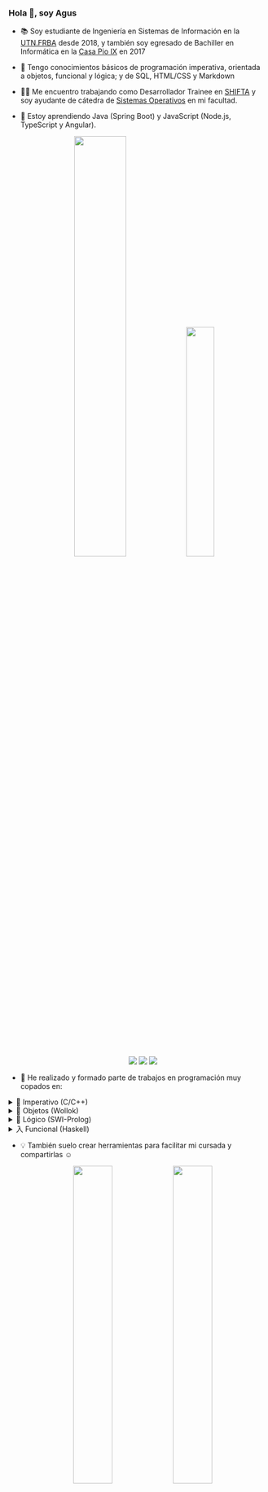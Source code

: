 ### Hola 👋, soy Agus

- 📚 Soy estudiante de Ingeniería en Sistemas de Información en la [UTN.FRBA](http://www.sistemas.frba.utn.edu.ar/) desde 2018, y también soy egresado de Bachiller en Informática en la [Casa Pio IX](https://www.pioix.edu.ar/) en 2017

- 🔭 Tengo conocimientos básicos de programación imperativa, orientada a objetos, funcional y lógica; y de SQL, HTML/CSS y Markdown

- 👨‍💻 Me encuentro trabajando como Desarrollador Trainee en [SHIFTA](https://www.weareshifters.com/en/) y soy ayudante de cátedra de [Sistemas Operativos](https://www.utnso.com.ar/) en mi facultad.

- 🌱 Estoy aprendiendo Java (Spring Boot) y JavaScript (Node.js, TypeScript y Angular).

  <p align="center">
  <img width="46%" src="https://github-readme-stats.vercel.app/api?username=RaniAgus&show_icons=true&bg_color=0d1117&theme=github_dark&include_all_commits=true&count_private=true"/>
  <img width="34%" src="https://github-readme-stats.vercel.app/api/top-langs/?username=RaniAgus&layout=compact&langs_count=8&theme=github_dark"/>
  </p>

  <p align="center">
  <a href="https://gitstats.me/RaniAgus"><img src="https://img.shields.io/badge/-RaniAgus-black?style=flat&labelColor=black&logo=github&logoColor=white"/></a>
  <a href="https://www.linkedin.com/in/agusranieri/"><img src="https://img.shields.io/badge/-Agustin%20Ranieri%20-0077B5?style=flat&logo=Linkedin&logoColor=white"/></a>
  <a href="mailto:aguseranieri@gmail.com"><img src="https://img.shields.io/badge/-aguseranieri@gmail.com-D14836?style=flat&logo=Gmail&logoColor=white"/></a>
  </p>

- 🚀 He realizado y formado parte de trabajos en programación muy copados en:

<details>
  <summary>📜 Imperativo (C/C++)</summary>
  <p align="center">
  <a href="https://github.com/RaniAgus/so-tp-2020-2c-pedidOS-ya"><img width="40%" src="https://github-readme-stats.vercel.app/api/pin/?username=RaniAgus&repo=so-tp-2020-2c-pedidOS-ya&locale=es&bg_color=0d1117&theme=github_dark"/></a>
  <a href="https://github.com/RaniAgus/ayed-tp-2018-mundial"><img width="40%" src="https://github-readme-stats.vercel.app/api/pin/?username=RaniAgus&repo=ayed-tp-2018-mundial&locale=es&bg_color=0d1117&theme=github_dark"/></a>
  </p>
</details>

<details>
  <summary>🎈 Objetos (Wollok)</summary>
    
  <p align="center">
  <a href="https://github.com/RaniAgus/pdep-2020-o-tpi-PlantsVsZombies"><img width="40%" src="https://github-readme-stats.vercel.app/api/pin/?username=RaniAgus&repo=pdep-2020-o-tpi-PlantsVsZombies&locale=es&bg_color=0d1117&theme=github_dark"/></a>
  <a href="https://github.com/RaniAgus/pdep-2020-o-parcial-mensajeria"><img width="40%" src="https://github-readme-stats.vercel.app/api/pin/?username=RaniAgus&repo=pdep-2020-o-parcial-mensajeria&locale=es&theme=github_dark"/></a>
  </p>
</details>

<details>
  <summary>🦉 Lógico (SWI-Prolog)</summary>
    
  <p align="center">
  <a href="https://github.com/RaniAgus/pdep-2020-l-tpi-mafia"><img width="40%" src="https://github-readme-stats.vercel.app/api/pin/?username=RaniAgus&repo=pdep-2020-l-tpi-mafia&locale=es&theme=github_dark"/></a>
  <a href="https://github.com/RaniAgus/pdep-2020-l-parcial-alquimia"><img width="40%" src="https://github-readme-stats.vercel.app/api/pin/?username=RaniAgus&repo=pdep-2020-l-parcial-alquimia&locale=es&theme=github_dark"/></a>
  </p>
</details>

<details>
  <summary>入 Funcional (Haskell)</summary>
    
  <p align="center">
  <a href="https://github.com/RaniAgus/pdep-2020-f-tpi-taller-mecanico"><img width="40%" src="https://github-readme-stats.vercel.app/api/pin/?username=RaniAgus&repo=pdep-2020-f-tpi-taller-mecanico&locale=es&theme=github_dark"/></a>
  <a href="https://github.com/RaniAgus/pdep-2020-f-parcial-vacaciones"><img width="40%" src="https://github-readme-stats.vercel.app/api/pin/?username=RaniAgus&repo=pdep-2020-f-parcial-vacaciones&locale=es&theme=github_dark"/></a>
  </p>
</details>
    
- 💡 También suelo crear herramientas para facilitar mi cursada y compartirlas ☺️
    <p align="center">
    <a href="https://github.com/RaniAgus/ssl-flex-bison-projects"><img width="40%" src="https://github-readme-stats.vercel.app/api/pin/?username=RaniAgus&repo=ssl-flex-bison-projects&locale=es&theme=github_dark"/></a>
    <a href="https://github.com/RaniAgus/so-project-template"><img width="40%" src="https://github-readme-stats.vercel.app/api/pin/?username=RaniAgus&repo=so-project-template&locale=es&theme=github_dark"/></a>
    </p>
